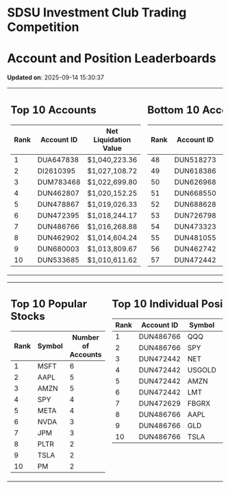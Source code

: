 # SDSU Investment Club Trading Competition 
 # Account and Position Leaderboards

**Updated on**: 2025-09-14 15:30:37

<table><tr><td valign="top">

## Top 10 Accounts
| Rank | Account ID | Net Liquidation Value |
|------|------------|-----------------------|
| 1 | DUA647838 | $1,040,223.36 |
| 2 | DI2610395 | $1,027,108.72 |
| 3 | DUM783468 | $1,022,699.80 |
| 4 | DUN462807 | $1,020,152.25 |
| 5 | DUN478867 | $1,019,026.33 |
| 6 | DUN472395 | $1,018,244.17 |
| 7 | DUN486766 | $1,016,268.88 |
| 8 | DUN462902 | $1,014,604.24 |
| 9 | DUN680003 | $1,013,809.67 |
| 10 | DUN533685 | $1,010,611.62 |

</td><td valign="top">

## Bottom 10 Accounts
| Rank | Account ID | Net Liquidation Value |
|------|------------|-----------------------|
| 48 | DUN518273 | $1,000,421.32 |
| 49 | DUN618386 | $1,000,210.66 |
| 50 | DUN626968 | $1,000,210.66 |
| 51 | DUN668550 | $1,000,210.66 |
| 52 | DUN688628 | $1,000,105.33 |
| 53 | DUN726798 | $1,000,105.33 |
| 54 | DUN473323 | $999,450.57 |
| 55 | DUN481055 | $992,254.01 |
| 56 | DUN462742 | $980,408.39 |
| 57 | DUN472442 | $924,993.32 |

</td></tr></table>

<table><tr><td valign="top">

## Top 10 Popular Stocks
| Rank | Symbol | Number of Accounts |
|------|--------|--------------------|
| 1 | MSFT | 6 |
| 2 | AAPL | 5 |
| 3 | AMZN | 5 |
| 4 | SPY | 4 |
| 5 | META | 4 |
| 6 | NVDA | 3 |
| 7 | JPM | 3 |
| 8 | PLTR | 2 |
| 9 | TSLA | 2 |
| 10 | PM | 2 |

</td><td valign="top">

## Top 10 Individual Positions
| Rank | Account ID | Symbol | Cost | Total Value |
|------|------------|--------|-----------|-------------|
| 1 | DUN486766 | QQQ | $150,001.26 | $150,001.26 |
| 2 | DUN486766 | SPY | $150,001.13 | $150,001.13 |
| 3 | DUN472442 | NET | $128,399.03 | $128,399.03 |
| 4 | DUN472442 | USGOLD | $109,327.10 | $109,327.10 |
| 5 | DUN472442 | AMZN | $107,554.22 | $107,554.22 |
| 6 | DUN472442 | LMT | $101,548.70 | $101,548.70 |
| 7 | DUN472629 | FBGRX | $100,014.95 | $100,014.95 |
| 8 | DUN486766 | AAPL | $100,002.17 | $100,002.17 |
| 9 | DUN486766 | GLD | $100,001.48 | $100,001.48 |
| 10 | DUN486766 | TSLA | $100,001.43 | $100,001.43 |

</td></tr></table>

